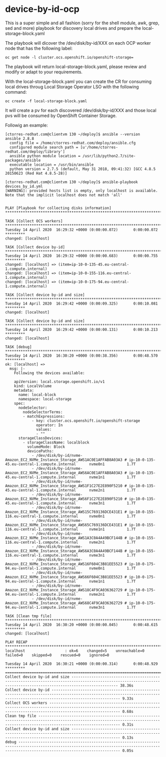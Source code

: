 # device-by-id-ocp
This is a super simple and all fashion (sorry for the shell module, awk, grep, sed and more) playbook for discovery local drives and prepare the local-storage-block.yaml

The playbook will dicover the /dev/disk/by-id/XXX on each OCP worker node that has the following label:

    oc get node -l cluster.ocs.openshift.io/openshift-storage=

The playbook will return local-storage-block.yaml, please review and modify or adapt to your requirements.

With the local-storage-block.yaml you can create the CR for consuming local drives throug Local Storage Operator LSO with the following command:

    oc create -f local-storage-block.yaml
    
It will create a pv for each discovered /dev/disk/by-id/XXX and those local pvs will be consumed by OpenShift Container Storage.

Followig an example:

    [ctorres-redhat.com@clientvm 130 ~/deploy]$ ansible --version
    ansible 2.8.8
      config file = /home/ctorres-redhat.com/deploy/ansible.cfg
      configured module search path = [u'/home/ctorres-redhat.com/deploy/library']
      ansible python module location = /usr/lib/python2.7/site-packages/ansible
      executable location = /usr/bin/ansible
      python version = 2.7.5 (default, May 31 2018, 09:41:32) [GCC 4.8.5 20150623 (Red Hat 4.8.5-28)]

    [ctorres-redhat.com@clientvm 130 ~/deploy]$ ansible-playbook devices_by_id.yml
    [WARNING]: provided hosts list is empty, only localhost is available. Note that the implicit localhost does not match 'all'


    PLAY [Playbook for collecting disks information] ******************************************************************************************************************************************************

    TASK [Collect OCS workers] ****************************************************************************************************************************************************************************
    Tuesday 14 April 2020  16:29:32 +0000 (0:00:00.072)       0:00:00.072 *********
    changed: [localhost]

    TASK [Collect device by-id] ***************************************************************************************************************************************************************************
    Tuesday 14 April 2020  16:29:32 +0000 (0:00:00.683)       0:00:00.755 *********
    changed: [localhost] => (item=ip-10-0-135-45.eu-central-1.compute.internal)
    changed: [localhost] => (item=ip-10-0-155-116.eu-central-1.compute.internal)
    changed: [localhost] => (item=ip-10-0-175-94.eu-central-1.compute.internal)

    TASK [Collect device by-id and size] ******************************************************************************************************************************************************************
    Tuesday 14 April 2020  16:29:42 +0000 (0:00:09.325)       0:00:10.081 *********
    changed: [localhost]

    TASK [Collect device by-id and size] ******************************************************************************************************************************************************************
    Tuesday 14 April 2020  16:29:42 +0000 (0:00:00.131)       0:00:10.213 *********
    changed: [localhost]

    TASK [debug] ******************************************************************************************************************************************************************************************
    Tuesday 14 April 2020  16:30:20 +0000 (0:00:38.356)       0:00:48.570 *********
    ok: [localhost] =>
      msg: |-
        Following the devices available:

        apiVersion: local.storage.openshift.io/v1
        kind: LocalVolume
        metadata:
          name: local-block
          namespace: local-storage
        spec:
          nodeSelector:
            nodeSelectorTerms:
            - matchExpressions:
                - key: cluster.ocs.openshift.io/openshift-storage
                  operator: In
                  values:
                  - ""
          storageClassDevices:
            - storageClassName: localblock
              volumeMode: Block
              devicePaths:
                - /dev/disk/by-id/nvme-Amazon_EC2_NVMe_Instance_Storage_AWS1AC0E1AFFAB8A03A3 # ip-10-0-135-45.eu-central-1.compute.internal      nvme0n1          1.7T
                - /dev/disk/by-id/nvme-Amazon_EC2_NVMe_Instance_Storage_AWS6AC0E1AFFAB8A03A3 # ip-10-0-135-45.eu-central-1.compute.internal      nvme1n1          1.7T
                - /dev/disk/by-id/nvme-Amazon_EC2_NVMe_Instance_Storage_AWS1F1C27E2E890F5210 # ip-10-0-135-45.eu-central-1.compute.internal      nvme2n1          1.7T
                - /dev/disk/by-id/nvme-Amazon_EC2_NVMe_Instance_Storage_AWS6F1C27E2E890F5210 # ip-10-0-135-45.eu-central-1.compute.internal      nvme3n1          1.7T
                - /dev/disk/by-id/nvme-Amazon_EC2_NVMe_Instance_Storage_AWS15C769136DCE431E1 # ip-10-0-155-116.eu-central-1.compute.internal     nvme0n1          1.7T
                - /dev/disk/by-id/nvme-Amazon_EC2_NVMe_Instance_Storage_AWS65C769136DCE431E1 # ip-10-0-155-116.eu-central-1.compute.internal     nvme1n1          1.7T
                - /dev/disk/by-id/nvme-Amazon_EC2_NVMe_Instance_Storage_AWS1A3C0A4A49BCF144B # ip-10-0-155-116.eu-central-1.compute.internal     nvme2n1          1.7T
                - /dev/disk/by-id/nvme-Amazon_EC2_NVMe_Instance_Storage_AWS6A3C0A4A49BCF144B # ip-10-0-155-116.eu-central-1.compute.internal     nvme3n1          1.7T
                - /dev/disk/by-id/nvme-Amazon_EC2_NVMe_Instance_Storage_AWS16F604C3B81EE5523 # ip-10-0-175-94.eu-central-1.compute.internal      nvme0n1          1.7T
                - /dev/disk/by-id/nvme-Amazon_EC2_NVMe_Instance_Storage_AWS66F604C3B81EE5523 # ip-10-0-175-94.eu-central-1.compute.internal      nvme1n1          1.7T
                - /dev/disk/by-id/nvme-Amazon_EC2_NVMe_Instance_Storage_AWS18C4F9CA036362729 # ip-10-0-175-94.eu-central-1.compute.internal      nvme2n1          1.7T
                - /dev/disk/by-id/nvme-Amazon_EC2_NVMe_Instance_Storage_AWS68C4F9CA036362729 # ip-10-0-175-94.eu-central-1.compute.internal      nvme3n1          1.7T

    TASK [Clean tmp file] *********************************************************************************************************************************************************************************
    Tuesday 14 April 2020  16:30:20 +0000 (0:00:00.045)       0:00:48.615 *********
    changed: [localhost]

    PLAY RECAP ********************************************************************************************************************************************************************************************
    localhost                  : ok=6    changed=5    unreachable=0    failed=0    skipped=0    rescued=0    ignored=0

    Tuesday 14 April 2020  16:30:21 +0000 (0:00:00.314)       0:00:48.929 *********
    ===============================================================================
    Collect device by-id and size ----------------------------------------------------------------------------------------------------------------------------------------------------------------- 38.36s
    Collect device by-id --------------------------------------------------------------------------------------------------------------------------------------------------------------------------- 9.33s
    Collect OCS workers ---------------------------------------------------------------------------------------------------------------------------------------------------------------------------- 0.68s
    Clean tmp file --------------------------------------------------------------------------------------------------------------------------------------------------------------------------------- 0.31s
    Collect device by-id and size ------------------------------------------------------------------------------------------------------------------------------------------------------------------ 0.13s
    debug ------------------------------------------------------------------------------------------------------------------------------------------------------------------------------------------ 0.05s
